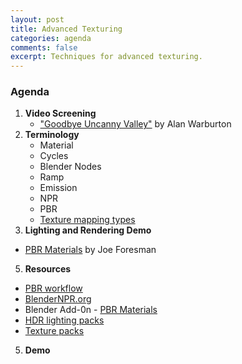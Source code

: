 ```yaml
---
layout: post
title: Advanced Texturing
categories: agenda
comments: false
excerpt: Techniques for advanced texturing.
---
```


### Agenda

1. **Video Screening**
   - ["Goodbye Uncanny Valley"](https://vimeo.com/237568588) by Alan Warburton
2. **Terminology**
   - Material
   - Cycles
   - Blender Nodes
   - Ramp
   - Emission
   - NPR
   - PBR
   - [Texture mapping types](http://wiki.polycount.com/wiki/Texture_types) 
3. **Lighting and Rendering Demo**
  - [PBR Materials](https://www.youtube.com/watch?v=FRNCp9GueUs) by Joe Foresman
5. **Resources**
  - [PBR workflow](https://www.youtube.com/watch?v=aH6XPsEmozk)
  - [BlenderNPR.org](http://blendernpr.org/)
  - Blender Add-0n - [PBR Materials](https://www.3d-wolf.com/products/materials.html)
  - [HDR lighting packs](https://drive.google.com/drive/folders/1L6gc6B0RFNEZX780XSKj6GXMGo8vEkpY)
  - [Texture packs](https://drive.google.com/drive/folders/1KNSg9RyWgwjGrfQLN6tP7jTXoGktmMTe)
5. **Demo**
